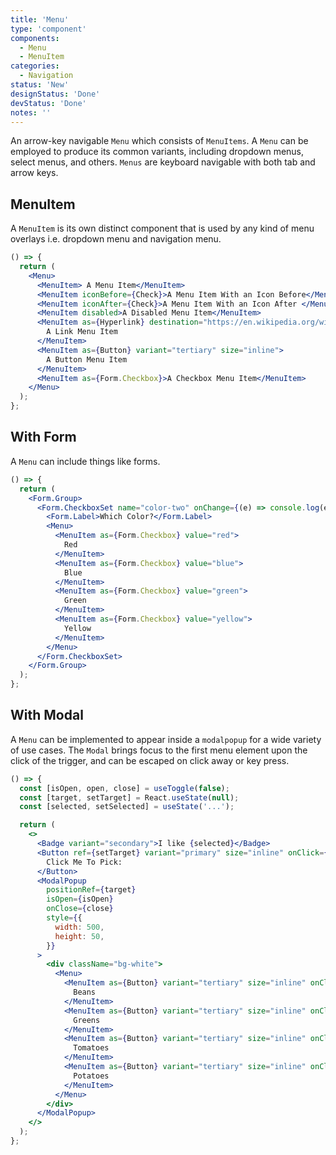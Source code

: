 ```yaml
---
title: 'Menu'
type: 'component'
components:
  - Menu
  - MenuItem
categories:
  - Navigation
status: 'New'
designStatus: 'Done'
devStatus: 'Done'
notes: ''
---
```


An arrow-key navigable `Menu` which consists of `MenuItems`. A `Menu` can be employed to produce its common variants, including dropdown menus, select menus, and others. `Menus` are keyboard navigable with both tab and arrow keys.

## MenuItem

A `MenuItem` is its own distinct component that is used by any kind of menu overlays i.e. dropdown menu and navigation menu.

```jsx live
() => {
  return (
    <Menu>
      <MenuItem> A Menu Item</MenuItem>
      <MenuItem iconBefore={Check}>A Menu Item With an Icon Before</MenuItem>
      <MenuItem iconAfter={Check}>A Menu Item With an Icon After </MenuItem>
      <MenuItem disabled>A Disabled Menu Item</MenuItem>
      <MenuItem as={Hyperlink} destination="https://en.wikipedia.org/wiki/Hyperlink">
        A Link Menu Item
      </MenuItem>
      <MenuItem as={Button} variant="tertiary" size="inline">
        A Button Menu Item
      </MenuItem>
      <MenuItem as={Form.Checkbox}>A Checkbox Menu Item</MenuItem>
    </Menu>
  );
};
```

## With Form

A `Menu` can include things like forms.

```jsx live
() => {
  return (
    <Form.Group>
      <Form.CheckboxSet name="color-two" onChange={(e) => console.log(e.target.value)} defaultValue={['green']}>
        <Form.Label>Which Color?</Form.Label>
        <Menu>
          <MenuItem as={Form.Checkbox} value="red">
            Red
          </MenuItem>
          <MenuItem as={Form.Checkbox} value="blue">
            Blue
          </MenuItem>
          <MenuItem as={Form.Checkbox} value="green">
            Green
          </MenuItem>
          <MenuItem as={Form.Checkbox} value="yellow">
            Yellow
          </MenuItem>
        </Menu>
      </Form.CheckboxSet>
    </Form.Group>
  );
};
```

## With Modal

A `Menu` can be implemented to appear inside a `modalpopup` for a wide variety of use cases. The `Modal` brings focus to the first menu element upon the click of the trigger, and can be escaped on click away or key press.

```jsx live
() => {
  const [isOpen, open, close] = useToggle(false);
  const [target, setTarget] = React.useState(null);
  const [selected, setSelected] = useState('...');

  return (
    <>
      <Badge variant="secondary">I like {selected}</Badge>
      <Button ref={setTarget} variant="primary" size="inline" onClick={open}>
        Click Me To Pick:
      </Button>
      <ModalPopup
        positionRef={target}
        isOpen={isOpen}
        onClose={close}
        style={{
          width: 500,
          height: 50,
        }}
      >
        <div className="bg-white">
          <Menu>
            <MenuItem as={Button} variant="tertiary" size="inline" onClick={() => setSelected('Beans')}>
              Beans
            </MenuItem>
            <MenuItem as={Button} variant="tertiary" size="inline" onClick={() => setSelected('Greens')}>
              Greens
            </MenuItem>
            <MenuItem as={Button} variant="tertiary" size="inline" onClick={() => setSelected('Tomatoes')}>
              Tomatoes
            </MenuItem>
            <MenuItem as={Button} variant="tertiary" size="inline" onClick={() => setSelected('Potatoes')}>
              Potatoes
            </MenuItem>
          </Menu>
        </div>
      </ModalPopup>
    </>
  );
};
```
